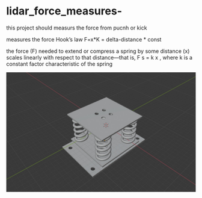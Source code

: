 # lidar_force_measures-
this project should measurs the force from pucnh or kick

measures the force Hook’s law
F=x*K = delta-distance * const

 the force (F) needed to extend or compress a spring by some distance (x) scales linearly with respect to that distance—that is, F s = k x , where k is a constant factor characteristic of the spring
 
 
![](WhatsApp%20Image%202020-07-19%20at%2019.46.51.jpeg)
